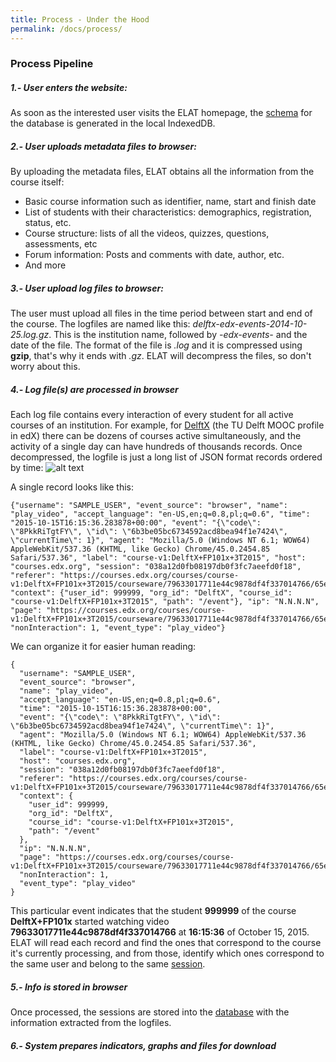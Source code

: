 ```yaml
---
title: Process - Under the Hood
permalink: /docs/process/
---
```


### Process Pipeline

##### 1.- User enters the website:
As soon as the interested user visits the ELAT homepage, the 
[schema](https://github.com/AngusGLChen/DelftX-Daily-Database#database-schema) for the database is generated
in the local IndexedDB.

##### 2.- User uploads metadata files to browser:
By uploading the metadata files, ELAT obtains all the information from the course itself:
- Basic course information such as identifier, name, start and finish date
- List of students with their characteristics: demographics, registration, status, etc. 
- Course structure: lists of all the videos, quizzes, questions, assessments, etc
- Forum information: Posts and comments with date, author, etc.
- And more

##### 3.- User upload log files to browser: 
The user must upload all files in the time period between start and end of the course.
The logfiles are named like this: _delftx-edx-events-2014-10-25.log.gz_. 
This is the institution name, followed by _-edx-events-_ and the date of the file. 
The format of the file is _.log_ and it is compressed using **gzip**, that's why it ends with _.gz_. 
ELAT will decompress the files, so don't worry about this.

##### 4.- Log file(s) are processed in browser 
Each log file contains every interaction of every student for all active courses of an institution. 
For example, for [DelftX](https://www.edx.org/school/delftx) (the TU Delft MOOC profile in edX) there can be 
dozens of courses active simultaneously, and the activity of a single day can have hundreds of thousands records. 
Once decompressed, the logfile is just a long list of JSON format records ordered by time:
![alt text](/ELAT/img/logfile_1.PNG "Just a bunch of text...")

A single record looks like this: 
````
{"username": "SAMPLE_USER", "event_source": "browser", "name": "play_video", "accept_language": "en-US,en;q=0.8,pl;q=0.6", "time": "2015-10-15T16:15:36.283878+00:00", "event": "{\"code\": \"8PkkRiTgtFY\", \"id\": \"6b3be05bc6734592acd8bea94f1e7424\", \"currentTime\": 1}", "agent": "Mozilla/5.0 (Windows NT 6.1; WOW64) AppleWebKit/537.36 (KHTML, like Gecko) Chrome/45.0.2454.85 Safari/537.36", "label": "course-v1:DelftX+FP101x+3T2015", "host": "courses.edx.org", "session": "038a12d0fb08197db0f3fc7aeefd0f18", "referer": "https://courses.edx.org/courses/course-v1:DelftX+FP101x+3T2015/courseware/79633017711e44c9878df4f337014766/65e74e8c3eff465496e0cbedae8eab45/", "context": {"user_id": 999999, "org_id": "DelftX", "course_id": "course-v1:DelftX+FP101x+3T2015", "path": "/event"}, "ip": "N.N.N.N", "page": "https://courses.edx.org/courses/course-v1:DelftX+FP101x+3T2015/courseware/79633017711e44c9878df4f337014766/65e74e8c3eff465496e0cbedae8eab45/", "nonInteraction": 1, "event_type": "play_video"}
````
We can organize it for easier human reading:
````
{
  "username": "SAMPLE_USER",
  "event_source": "browser",
  "name": "play_video",
  "accept_language": "en-US,en;q=0.8,pl;q=0.6",
  "time": "2015-10-15T16:15:36.283878+00:00",
  "event": "{\"code\": \"8PkkRiTgtFY\", \"id\": \"6b3be05bc6734592acd8bea94f1e7424\", \"currentTime\": 1}",
  "agent": "Mozilla/5.0 (Windows NT 6.1; WOW64) AppleWebKit/537.36 (KHTML, like Gecko) Chrome/45.0.2454.85 Safari/537.36",
  "label": "course-v1:DelftX+FP101x+3T2015",
  "host": "courses.edx.org",
  "session": "038a12d0fb08197db0f3fc7aeefd0f18",
  "referer": "https://courses.edx.org/courses/course-v1:DelftX+FP101x+3T2015/courseware/79633017711e44c9878df4f337014766/65e74e8c3eff465496e0cbedae8eab45/",
  "context": {
    "user_id": 999999,
    "org_id": "DelftX",
    "course_id": "course-v1:DelftX+FP101x+3T2015",
    "path": "/event"
  },
  "ip": "N.N.N.N",
  "page": "https://courses.edx.org/courses/course-v1:DelftX+FP101x+3T2015/courseware/79633017711e44c9878df4f337014766/65e74e8c3eff465496e0cbedae8eab45/",
  "nonInteraction": 1,
  "event_type": "play_video"
}
````
This particular event indicates that the student **999999** of the course **DelftX+FP101x** started watching 
video **79633017711e44c9878df4f337014766** at **16:15:36** of October 15, 2015.
ELAT will read each record and find the ones that correspond to the course it's currently processing, and
from those, identify which ones correspond to the same user and belong to the same [session](/ELAT/docs/sessions).

##### 5.- Info is stored in browser 
Once processed, the sessions are stored into the [database](https://github.com/AngusGLChen/DelftX-Daily-Database#database-schema)
with the information extracted from the logfiles.

##### 6.- System prepares indicators, graphs and files for download 
